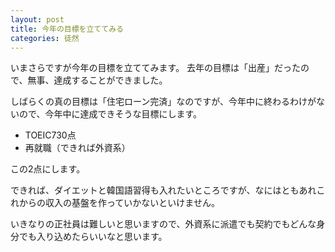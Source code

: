 ```yaml
---
layout: post
title: 今年の目標を立ててみる
categories: 徒然
---
```


いまさらですが今年の目標を立ててみます。
去年の目標は「出産」だったので、無事、達成することができました。

しばらくの真の目標は「住宅ローン完済」なのですが、今年中に終わるわけがないので、今年中に達成できそうな目標にします。

* TOEIC730点
* 再就職（できれば外資系）

この2点にします。

できれば、ダイエットと韓国語習得も入れたいところですが、なにはともあれこれからの収入の基盤を作っていかないといけません。

いきなりの正社員は難しいと思いますので、外資系に派遣でも契約でもどんな身分でも入り込めたらいいなと思います。
